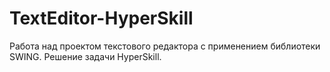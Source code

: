 # TextEditor-HyperSkill
Работа над проектом текстового редактора с применением библиотеки SWING. Решение задачи HyperSkill.
